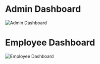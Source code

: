 # Admin Dashboard

![Admin Dashboard](https://github.com/user-attachments/assets/21276d84-1ec0-4489-9f98-ea0f60891bf3)

# Employee Dashboard

![Employee Dashboard](https://github.com/user-attachments/assets/703e209f-9e3e-4b0c-b0d6-a1baa71f9bb6)
